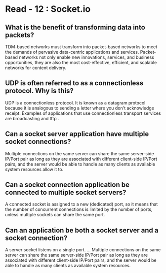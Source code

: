 # Read - 12 : Socket.io

## What is the benefit of transforming data into packets?
TDM-based networks must transform into packet-based networks to meet the demands of pervasive data-centric applications and services. Packet-based networks not only enable new innovations, services, and business opportunities, they are also the most cost-effective, efficient, and scalable networks for content delivery.

## UDP is often referred to as a connectionless protocol. Why is this?
UDP is a connectionless protocol. It is known as a datagram protocol because it is analogous to sending a letter where you don't acknowledge receipt. Examples of applications that use connectionless transport services are broadcasting and tftp .

## Can a socket server application have multiple socket connections?
Multiple connections on the same server can share the same server-side IP/Port pair as long as they are associated with different client-side IP/Port pairs, and the server would be able to handle as many clients as available system resources allow it to.

## Can a socket connection application be connected to multiple socket servers?
A connected socket is assigned to a new (dedicated) port, so it means that the number of concurrent connections is limited by the number of ports, unless multiple sockets can share the same port.

## Can an application be both a socket server and a socket connection?
A server socket listens on a single port. ... Multiple connections on the same server can share the same server-side IP/Port pair as long as they are associated with different client-side IP/Port pairs, and the server would be able to handle as many clients as available system resources.